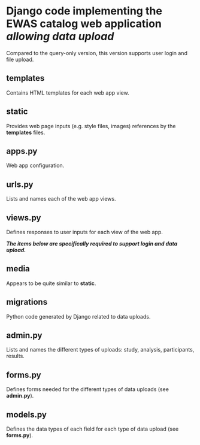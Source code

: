 # Django code implementing the EWAS catalog web application *allowing data upload*

Compared to the query-only version, this version supports user login
and file upload.

## templates
Contains HTML templates for each web app view.

## static
Provides web page inputs (e.g. style files, images) 
references by the **templates** files.

## apps.py 
Web app configuration.

## urls.py
Lists and names each of the web app views.

## views.py
Defines responses to user inputs for each view of the web app.

__*The items below are specifically required to support login and data upload.*__

## media
Appears to be quite similar to **static**.

## migrations
Python code generated by Django related to data uploads.

## admin.py
Lists and names the different types of uploads: 
study, analysis, participants, results.

## forms.py
Defines forms needed for the different types of data uploads (see **admin.py**).

## models.py
Defines the data types of each field for each type of data upload (see **forms.py**).
